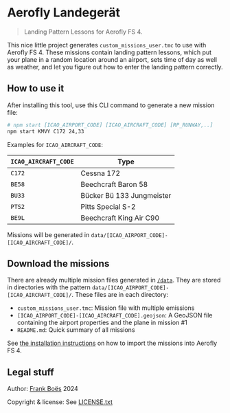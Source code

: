 # Aerofly Landegerät

> Landing Pattern Lessons for Aerofly FS 4.

This nice little project generates `custom_missions_user.tmc` to use with Aerofly FS 4. These missions contain landing pattern lessons, which put your plane in a random location around an airport, sets time of day as well as weather, and let you figure out how to enter the landing pattern correctly.

## How to use it

After installing this tool, use this CLI command to generate a new mission file:

```bash
# npm start [ICAO_AIRPORT_CODE] [ICAO_AIRCRAFT_CODE] [RP_RUNWAY,..]
npm start KMVY C172 24,33
```

Examples for `ICAO_AIRCRAFT_CODE`:

| `ICAO_AIRCRAFT_CODE` | Type                      |
| -------------------- | ------------------------- |
| `C172`               | Cessna 172                |
| `BE58`               | Beechcraft Baron 58       |
| `BU33`               | Bücker Bü 133 Jungmeister |
| `PTS2`               | Pitts Special S-2         |
| `BE9L`               | Beechcraft King Air C90   |

Missions will be generated in `data/[ICAO_AIRPORT_CODE]-[ICAO_AIRCRAFT_CODE]/`.

## Download the missions

There are already multiple mission files generated in [`/data`](./data/). They are stored in directories with the pattern `data/[ICAO_AIRPORT_CODE]-[ICAO_AIRCRAFT_CODE]/`. These files are in each directory:

- `custom_missions_user.tmc`: Mission file with multiple emissions
- `[ICAO_AIRPORT_CODE]-[ICAO_AIRCRAFT_CODE].geojson`: A GeoJSON file containing the airport properties and the plane in mission #1
- `README.md`: Quick summary of all missions

See [the installation instructions](https://fboes.github.io/aerofly-missions/docs/generic-installation.html) on how to import the missions into Aerofly FS 4.

## Legal stuff

Author: [Frank Boës](https://3960.org/) 2024

Copyright & license: See [LICENSE.txt](LICENSE.txt)
